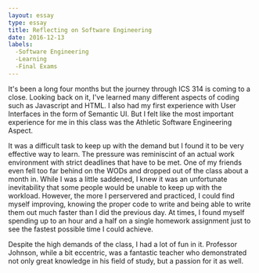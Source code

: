```yaml
---
layout: essay
type: essay
title: Reflecting on Software Engineering
date: 2016-12-13
labels: 
  -Software Engineering
  -Learning
  -Final Exams
---
```


It's been a long four months but the journey through ICS 314 is coming to a close.  Looking back on it, I've learned many different aspects of coding such as Javascript and HTML. I also had my first experience with User Interfaces in the form of Semantic UI.  But I felt like the most important experience for me in this class was the Athletic Software Engineering Aspect.

It was a difficult task to keep up with the demand but I found it to be very effective way to learn.  The pressure was reminiscint of an actual work environment with strict deadlines that have to be met.  One of my friends even fell too far behind on the WODs and dropped out of the class about a month in. While I was a little saddened, I knew it was an unfortunate inevitability that some people would be unable to keep up with the workload.  However, the more I perservered and practiced, I could find myself improving, knowing the proper code to write and being able to write them out much faster than I did the previous day.  At times, I found myself spending up to an hour and a half on a single homework assignment just to see the fastest possible time I could achieve.

Despite the high demands of the class, I had a lot of fun in it.  Professor Johnson, while a bit eccentric, was a fantastic teacher who demonstrated not only great knowledge in his field of study, but a passion for it as well.   
